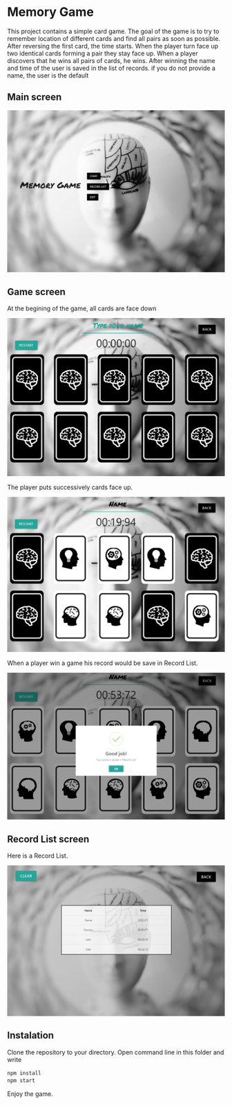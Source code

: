 # Memory Game
This project contains a simple card game.
The goal of the game is to try to remember
location of different cards and find all pairs as soon as possible.
After reversing the first card, the time starts.
 When the player
turn face up
two identical cards forming a pair they stay face up.
When a player discovers that he wins all pairs of cards, he wins.
After winning the name and time of the user is saved in the list of records. if you do not provide a name, the user is the default

## Main screen
![game](screenshots/mainPage.PNG)

 ## Game screen
 
 At the begining of the game, all cards are face down
  
![game](screenshots/gamePage.PNG)

 The player puts successively  cards face up.

![game](screenshots/gamePage3.PNG)

When a player win a game his record would be save in Record List.

![game](screenshots/gamePage4.PNG)

## Record List screen

Here is a Record List.

![game](screenshots/recordList.PNG)

## Instalation

Clone the repository to your directory. Open command line  in this folder and write 
````bash
npm install 
npm start
````
Enjoy the game.
